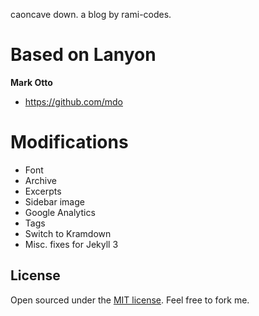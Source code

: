 caoncave down. a blog by rami-codes.

# Based on Lanyon
**Mark Otto**
- <https://github.com/mdo>

# Modifications
- Font
- Archive
- Excerpts
- Sidebar image
- Google Analytics
- Tags
- Switch to Kramdown
- Misc. fixes for Jekyll 3


## License
Open sourced under the [MIT license](LICENSE.md). 
Feel free to fork me.
